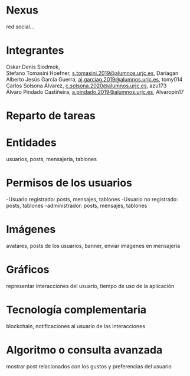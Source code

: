 # Nexus

red social...


# Integrantes
Oskar Denis Siodmok,  
Stefano Tomasini Hoefner, s.tomasini.2019@alumnos.urjc.es, Dariagan  
Alberto Jesús García Guerra, aj.garciag.2019@alumnos.urjc.es, tomy014  
Carlos Solsona Álvarez, c.solsona.2020@alumnos.urjc.es, azu173  
Álvaro Pindado Castiñeira, a.pindado.2019@alumnos.urjc.es, Alvaropin17  


# Reparto de tareas


# Entidades
usuarios, posts, mensajería, tablones


# Permisos de los usuarios
-Usuario registrado: posts, mensajes, tablones
-Usuario no registrado: posts, tablones
-administrador: posts, mensajes, tablones

# Imágenes
avatares, posts de los usuarios, banner, enviar imágenes en mensajería

# Gráficos
representar interacciones del usuario, tiempo de uso de la aplicación

# Tecnología complementaria
blockchain, notificaciones al usuario de las interacciones

# Algoritmo o consulta avanzada
mostrar post relacionados con los gustos y preferencias del usuario

